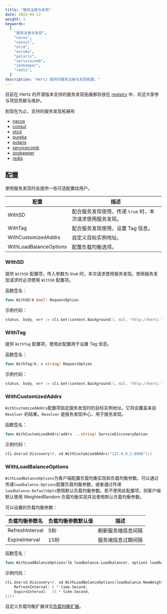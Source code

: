 ```yaml
---
title: "服务注册与发现"
date: 2023-04-22
weight: 1
keywords:
  [
    "服务注册与发现",
    "nacos",
    "consul",
    "etcd",
    "eureka",
    "polaris",
    "servicecomb",
    "zookeeper",
    "redis",
  ]
description: "Hertz 提供的服务注册与发现拓展。"
---
```


目前在 Hertz 的开源版本支持的服务发现拓展都存放在 [registry](https://github.com/hertz-contrib/registry) 中，欢迎大家参与项目贡献与维护。

到现在为止，支持的服务发现拓展有

- [nacos](https://github.com/hertz-contrib/registry/tree/main/nacos)
- [consul](https://github.com/hertz-contrib/registry/tree/main/consul)
- [etcd](https://github.com/hertz-contrib/registry/tree/main/etcd)
- [eureka](https://github.com/hertz-contrib/registry/tree/main/eureka)
- [polaris](https://github.com/hertz-contrib/registry/tree/main/polaris)
- [servicecomb](https://github.com/hertz-contrib/registry/tree/main/servicecomb)
- [zookeeper](https://github.com/hertz-contrib/registry/tree/main/zookeeper)
- [redis](https://github.com/hertz-contrib/registry/tree/main/redis)

## 配置

使用服务发现时会提供一些可选配置给用户。

| 配置                   | 描述                                                     |
| ---------------------- | -------------------------------------------------------- |
| WithSD                 | 配合服务发现使用，传递 `true` 时，本次请求使用服务发现。 |
| WithTag                | 配合服务发现使用，设置 Tag 信息。                        |
| WithCustomizedAddrs    | 自定义目标实例地址。                                     |
| WithLoadBalanceOptions | 配置负载均衡选项。                                       |

### WithSD

提供 `WithSD` 配置项，传入参数为 true 时，本次请求使用服务发现。使用服务发现请求时必须使用 `WithSD` 配置项。

函数签名：

```go
func WithSD(b bool) RequestOption
```

示例代码：

```go
status, body, err := cli.Get(context.Background(), nil, "http://hertz.test.demo/ping", config.WithSD(true))
```

### WithTag

提供 `WithTag` 配置项，使用此配置用于设置 Tag 信息。

函数签名：

```go
func WithTag(k, v string) RequestOption
```

示例代码：

```go
status, body, err := cli.Get(context.Background(), nil, "http://hertz.test.demo/ping", config.WithTag("foo", "var"))
```

### WithCustomizedAddrs

`WithCustomizedAddrs`配置项指定服务发现时的目标实例地址。它将会覆盖来自 `Resolver` 的结果。`Resolver` 是服务发现中心，用于服务发现。

函数签名：

```go
func WithCustomizedAddrs(addrs ...string) ServiceDiscoveryOption
```

示例代码：

```go
cli.Use(sd.Discovery(r, sd.WithCustomizedAddrs("127.0.0.1:8088")))
```

### WithLoadBalanceOptions

`WithLoadBalanceOptions`为客户端配置负载均衡实现和负载均衡参数。可以通过传递`loadbalance.Options`配置负载均衡参数，或者通过传递`loadbalance.DefaultOpts`使用默认负载均衡参数。若不使用此配置项，则客户端默认使用 WeightedRandom 负载均衡实现并且使用默认负载均衡参数。

可以设置的负载均衡参数：

| 负载均衡参数名  | 负载均衡参数默认值 | 描述               |
| --------------- | ------------------ | ------------------ |
| RefreshInterval | 5秒                | 刷新服务端信息间隔 |
| ExpireInterval  | 15秒               | 服务端信息过期间隔 |

函数签名：

```go
func WithLoadBalanceOptions(lb loadbalance.Loadbalancer, options loadbalance.Options) ServiceDiscoveryOption
```

示例代码：

```go
cli.Use(sd.Discovery(r, sd.WithLoadBalanceOptions(loadbalance.NewWeightedBalancer(), loadbalance.Options{
	RefreshInterval: 5 * time.Second,
	ExpireInterval:  15 * time.Second,
})))
```

自定义负载均衡扩展详见[负载均衡扩展](/zh/docs/hertz/tutorials/framework-exten/service_discovery/#负载均衡扩展)。
